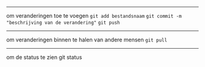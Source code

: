 -----
om veranderingen toe te voegen
`git add bestandsnaam`
`git commit -m "beschrijving van de verandering"`
`git push`

----
om veranderingen binnen te halen van andere mensen
`git pull`

----
om de status te zien
git status